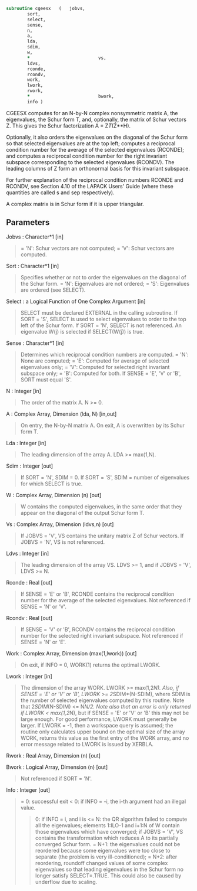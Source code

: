 ```fortran
subroutine cgeesx	(	jobvs,
		sort,
		select,
		sense,
		n,
		a,
		lda,
		sdim,
		w,
		*                          vs,
		ldvs,
		rconde,
		rcondv,
		work,
		lwork,
		rwork,
		*                          bwork,
		info )
```

 CGEESX computes for an N-by-N complex nonsymmetric matrix A, the
 eigenvalues, the Schur form T, and, optionally, the matrix of Schur
 vectors Z.  This gives the Schur factorization A = Z*T*(Z**H).

 Optionally, it also orders the eigenvalues on the diagonal of the
 Schur form so that selected eigenvalues are at the top left;
 computes a reciprocal condition number for the average of the
 selected eigenvalues (RCONDE); and computes a reciprocal condition
 number for the right invariant subspace corresponding to the
 selected eigenvalues (RCONDV).  The leading columns of Z form an
 orthonormal basis for this invariant subspace.

 For further explanation of the reciprocal condition numbers RCONDE
 and RCONDV, see Section 4.10 of the LAPACK Users' Guide (where
 these quantities are called s and sep respectively).

 A complex matrix is in Schur form if it is upper triangular.

## Parameters
Jobvs : Character*1 [in]
> = 'N': Schur vectors are not computed;
> = 'V': Schur vectors are computed.

Sort : Character*1 [in]
> Specifies whether or not to order the eigenvalues on the
> diagonal of the Schur form.
> = 'N': Eigenvalues are not ordered;
> = 'S': Eigenvalues are ordered (see SELECT).

Select : a Logical Function of One Complex Argument [in]
> SELECT must be declared EXTERNAL in the calling subroutine.
> If SORT = 'S', SELECT is used to select eigenvalues to order
> to the top left of the Schur form.
> If SORT = 'N', SELECT is not referenced.
> An eigenvalue W(j) is selected if SELECT(W(j)) is true.

Sense : Character*1 [in]
> Determines which reciprocal condition numbers are computed.
> = 'N': None are computed;
> = 'E': Computed for average of selected eigenvalues only;
> = 'V': Computed for selected right invariant subspace only;
> = 'B': Computed for both.
> If SENSE = 'E', 'V' or 'B', SORT must equal 'S'.

N : Integer [in]
> The order of the matrix A. N >= 0.

A : Complex Array, Dimension (lda, N) [in,out]
> On entry, the N-by-N matrix A.
> On exit, A is overwritten by its Schur form T.

Lda : Integer [in]
> The leading dimension of the array A.  LDA >= max(1,N).

Sdim : Integer [out]
> If SORT = 'N', SDIM = 0.
> If SORT = 'S', SDIM = number of eigenvalues for which
> SELECT is true.

W : Complex Array, Dimension (n) [out]
> W contains the computed eigenvalues, in the same order
> that they appear on the diagonal of the output Schur form T.

Vs : Complex Array, Dimension (ldvs,n) [out]
> If JOBVS = 'V', VS contains the unitary matrix Z of Schur
> vectors.
> If JOBVS = 'N', VS is not referenced.

Ldvs : Integer [in]
> The leading dimension of the array VS.  LDVS >= 1, and if
> JOBVS = 'V', LDVS >= N.

Rconde : Real [out]
> If SENSE = 'E' or 'B', RCONDE contains the reciprocal
> condition number for the average of the selected eigenvalues.
> Not referenced if SENSE = 'N' or 'V'.

Rcondv : Real [out]
> If SENSE = 'V' or 'B', RCONDV contains the reciprocal
> condition number for the selected right invariant subspace.
> Not referenced if SENSE = 'N' or 'E'.

Work : Complex Array, Dimension (max(1,lwork)) [out]
> On exit, if INFO = 0, WORK(1) returns the optimal LWORK.

Lwork : Integer [in]
> The dimension of the array WORK.  LWORK >= max(1,2*N).
> Also, if SENSE = 'E' or 'V' or 'B', LWORK >= 2*SDIM*(N-SDIM),
> where SDIM is the number of selected eigenvalues computed by
> this routine.  Note that 2*SDIM*(N-SDIM) <= N*N/2. Note also
> that an error is only returned if LWORK < max(1,2*N), but if
> SENSE = 'E' or 'V' or 'B' this may not be large enough.
> For good performance, LWORK must generally be larger.
> If LWORK = -1, then a workspace query is assumed; the routine
> only calculates upper bound on the optimal size of the
> array WORK, returns this value as the first entry of the WORK
> array, and no error message related to LWORK is issued by
> XERBLA.

Rwork : Real Array, Dimension (n) [out]

Bwork : Logical Array, Dimension (n) [out]
> Not referenced if SORT = 'N'.

Info : Integer [out]
> = 0: successful exit
> < 0: if INFO = -i, the i-th argument had an illegal value.
> > 0: if INFO = i, and i is
> <= N: the QR algorithm failed to compute all the
> eigenvalues; elements 1:ILO-1 and i+1:N of W
> contain those eigenvalues which have converged; if
> JOBVS = 'V', VS contains the transformation which
> reduces A to its partially converged Schur form.
> = N+1: the eigenvalues could not be reordered because some
> eigenvalues were too close to separate (the problem
> is very ill-conditioned);
> = N+2: after reordering, roundoff changed values of some
> complex eigenvalues so that leading eigenvalues in
> the Schur form no longer satisfy SELECT=.TRUE.  This
> could also be caused by underflow due to scaling.

